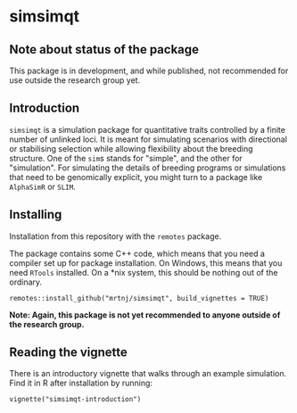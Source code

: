 # simsimqt

## Note about status of the package

This package is in development, and while published, not recommended for use
outside the research group yet.


## Introduction

`simsimqt` is a simulation package for quantitative traits controlled by a finite number of unlinked loci. It is meant for simulating scenarios with directional or stabilising selection while allowing flexibility about the breeding structure. One of the `sim`s stands for "simple", and the other for "simulation". For simulating the details of breeding programs or simulations that need to be genomically explicit, you might turn to a package like `AlphaSimR` or `SLIM`.


## Installing

Installation from this repository with the `remotes` package.

The package contains some C++ code, which means that you need a compiler set up for package installation. On Windows, this means that you need `RTools` installed. On a *nix system, this should be nothing out of the ordinary.

```
remotes::install_github("mrtnj/simsimqt", build_vignettes = TRUE)
```

**Note: Again, this package is not yet recommended to anyone outside of the research group.**


## Reading the vignette

There is an introductory vignette that walks through an example simulation. Find it in R after installation by running:

```
vignette("simsimqt-introduction")
```
